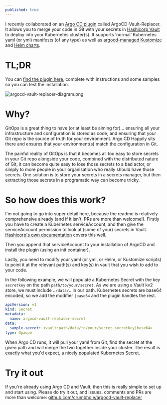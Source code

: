 ```yaml
---
published: true
---
```

I recently collaborated on an [Argo CD plugin](https://argoproj.github.io/argo-cd/) called ArgoCD-Vault-Replacer. It allows you to merge your code in Git with your secrets in [Hashicorp Vault](https://www.vaultproject.io/) to deploy into your Kubernetes cluster(s). It supports ‘normal’ Kubernetes yaml (or yml) manifests (of any type) as well as [argocd-managed Kustomize](https://argoproj.github.io/argo-cd/user-guide/kustomize/) and [Helm charts](https://argoproj.github.io/argo-cd/user-guide/helm/).

# TL;DR
You can [find the plugin here](https://github.com/crumbhole/argocd-vault-replacer), complete with instructions and some samples so you can test the installation.

![argocd-vault-replacer-diagram.png]({{site.baseurl}}/images/2021-02-22/argocd-vault-replacer-diagram.png)

# Why?
GitOps is a great thing to have (or at least be aiming for)... ensuring all your infrastructure and configuration is stored as code, and ensuring that your Git repo is the source of truth for your environment. Argo CD Happily sits there and ensures that your environment(s) match the configuration in Git.

The painful reality of GitOps is that it becomes all too easy to store secrets in your Git repo alongside your code, combined with the distributed nature of Git, it can become quite easy to lose those secrets to a bad actor, or simply to more people in your organisation who really should have those secrets. One solution is to store your secrets in a secrets manager, but then extracting those secrets in a programatic way can become tricky.

# So how does this work?
I'm not going to go into super detail here, because the readme is relatively comprehensive already (and if it isn't, PRs are more than welcome!). Firstly you have to create a Kubernetes serviceAccount, and then give the serviceAccount permission to look at (some of your) secrets in Vault. [Hashicorp's own documentation](https://www.vaultproject.io/docs/auth/kubernetes) covers this well.

Then you append that serviceAccount to your installation of ArgoCD and install the plugin (using an init container).

Lastly, you need to modify your yaml (or yml, or Helm, or Kustomize scripts) to point it at the relevant path(s) and key(s) in vault that you wish to add to your code.

In the following example, we will populate a Kubernetes Secret with the key `secretkey` on the path `path/to/your/secret`. As we are using a Vault kv2 store, we must include ..`/data/`.. in our path. Kubernetes secrets are base64 encoded, so we add the modifier `|base64` and the plugin handles the rest.

``` yml
apiVersion: v1
kind: Secret
metadata:
  name: argocd-vault-replacer-secret
data:
  sample-secret: <vault:path/data/to/your/secret~secretkey|base64>
type: Opaque
```

When Argo CD runs, it will pull your yaml from Git, find the secret at the given path and will merge the two together inside your cluster. The result is exactly what you'd expect, a nicely populated Kubernetes Secret.

# Try it out
If you're already using Argo CD and Vault, then this is really simple to set up and start using. Please do try it out, and issues, comments and PRs are more than welcome: [github.com/crumbhole/argocd-vault-replacer](https://github.com/crumbhole/argocd-vault-replacer)